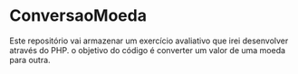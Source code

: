 # ConversaoMoeda
Este repositório vai armazenar um exercício avaliativo que irei desenvolver através do PHP. o objetivo do código é converter um valor de uma moeda para outra.
